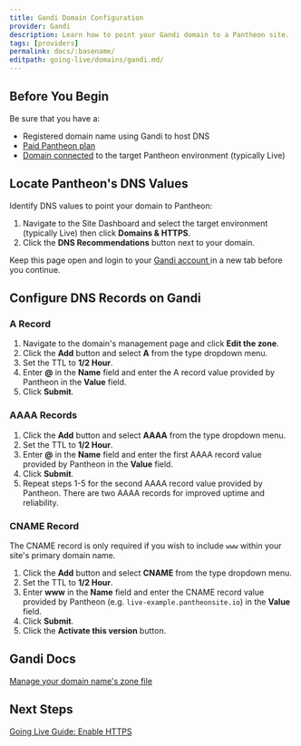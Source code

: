 ```yaml
---
title: Gandi Domain Configuration
provider: Gandi
description: Learn how to point your Gandi domain to a Pantheon site.
tags: [providers]
permalink: docs/:basename/
editpath: going-live/domains/gandi.md/
---
```

## Before You Begin
Be sure that you have a:

- Registered domain name using Gandi to host DNS
- [Paid Pantheon plan](/docs/guides/going-live/plans/)
- [Domain connected](/docs/guides/going-live/domains/) to the target Pantheon environment (typically Live)

## Locate Pantheon's DNS Values
Identify DNS values to point your domain to Pantheon:

1. Navigate to the Site Dashboard and select the target environment (typically <span class="glyphicons glyphicons-cardio"></span> Live) then click **<span class="glyphicons glyphicons-home"></span> Domains & HTTPS**.
2. Click the **DNS Recommendations** button next to your domain.

Keep this page open and login to your <a href="https://www.gandi.net/login" target="blank">Gandi account <span class="glyphicons glyphicons-new-window-alt"></span></a> in a new tab before you continue.

## Configure DNS Records on Gandi
### A Record
1. Navigate to the domain's management page and click **Edit the zone**.
2. Click the **Add** button and select **A** from the type dropdown menu.
3. Set the TTL to **1/2 Hour**.
4. Enter **@** in the **Name** field and enter the A record value provided by Pantheon in the **Value** field.
6. Click **Submit**.

### AAAA Records
1. Click the **Add** button and select **AAAA** from the type dropdown menu.
2. Set the TTL to **1/2 Hour**.
3. Enter **@** in the **Name** field and enter the first AAAA record value provided by Pantheon in the **Value** field.
4. Click **Submit**.
5. Repeat steps 1-5 for the second AAAA record value provided by Pantheon. There are two AAAA records for improved uptime and reliability.

### CNAME Record
The CNAME record is only required if you wish to include `www` within your site's primary domain name.

1. Click the **Add** button and select **CNAME** from the type dropdown menu.
2. Set the TTL to **1/2 Hour**.
3. Enter **www** in the **Name** field and enter the CNAME record value provided by Pantheon (e.g. `live-example.pantheonsite.io`) in the **Value** field.
4. Click **Submit**.
5. Click the **Activate this version** button.

## Gandi Docs

<a href="https://wiki.gandi.net/en/dns/zone" target="blank">Manage your domain name's zone file <span class="glyphicons glyphicons-new-window-alt"></span></a>

## Next Steps

[Going Live Guide: Enable HTTPS](/docs/guides/going-live/https/)

